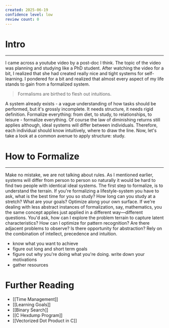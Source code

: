 ```yaml
---
created: 2025-06-19
confidence level: low
review count: 0
---
```

# Intro
----
I came across a youtube video by a post-doc I think. The topic of the video was planning and studying like a PhD student. After watching the video for a bit, I realized that she had created really nice and tight systems for self-learning. I pondered for a bit and realized that almost every aspect of my life stands to gain from a formalized system.

> Formalisms are birthed to flesh out intuitions.

A system already exists - a vague understanding of how tasks should be performed, but it's grossly incomplete. It needs structure, it needs rigid definition. Formalize everything: from diet, to study, to relationships, to leisure - formalize everything. Of course the law of diminishing returns still applies although, ideal systems will differ between individuals. Therefore, each individual should know intuitively, where to draw the line. Now, let's take a look at a common avenue to apply structure: study.

# How to Formalize
----
Make no mistake, we are not talking about rules. As I mentioned earlier, systems will differ from person to person so naturally it would be hard to find two people with identical ideal systems. The first step to formalize, is to understand the terrain.  If you're formalizing a lifestyle-system you have to ask, what is the best time for you so study?  How long can you study at a stretch? What are your goals? Optimize along your own surface. If we're dealing with less abstract instances of formalization, say, mathematics, you the same concept applies just applied in a different way—different questions. You'd ask, how can I explore the problem terrain to capture latent characteristics? How can I optimize for pattern recognition? Are there adjacent problems to observe? Is there opportunity for abstraction? Rely on the combination of intellect, precedence and intuition.



- know what you want to achieve
- figure out long and short term goals
- figure out why you're doing what you're doing. write down your motivations
- gather resources

# Further Reading
- [[Time Management]]
- [[Learning Goals]]
- [[Binary Search]]
- [[C Hexdump Program]]
- [[Vectorized Dot Product in C]]